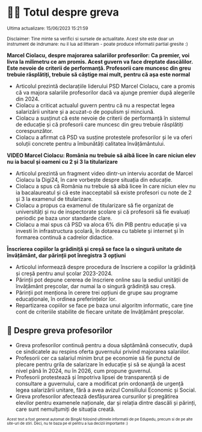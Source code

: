 # 👩‍🏫 Totul despre greva
<sub>Ultima actualizare: 15/06/2023 15:21:59</sub>

<sub>Disclaimer: Tine minte sa verifici si sursele de actualitate. Acest site este doar un instrument de indrumare: nu il lua ad litteram - poate produce informatii partial gresite :)</sub>

**Marcel Ciolacu, despre majorarea salariilor profesorilor: Ca premier, voi livra la milimetru ce am promis. Acest guvern va face dreptate dascălilor. Este nevoie de criterii de performanță. Profesorii care muncesc din greu trebuie răsplătiți, trebuie să câștige mai mult, pentru că așa este normal**

- Articolul prezintă declarațiile liderului PSD Marcel Ciolacu, care a promis că va majora salariile profesorilor dacă va ajunge premier după alegerile din 2024.
- Ciolacu a criticat actualul guvern pentru că nu a respectat legea salarizării unitare și a acuzat-o de populism și minciună.
- Ciolacu a susținut că este nevoie de criterii de performanță în sistemul de educație și că profesorii care muncesc din greu trebuie răsplătiți corespunzător.
- Ciolacu a afirmat că PSD va susține protestele profesorilor și le va oferi soluții concrete pentru a îmbunătăți calitatea învățământului.

**VIDEO Marcel Ciolacu: România nu trebuie să aibă licee în care niciun elev nu ia bacul și oameni cu 2 și 3 la titularizare**

- Articolul prezintă un fragment video dintr-un interviu acordat de Marcel Ciolacu la Digi24, în care vorbește despre situația din educație.
- Ciolacu a spus că România nu trebuie să aibă licee în care niciun elev nu ia bacalaureatul și că este inacceptabil să existe profesori cu note de 2 și 3 la examenul de titularizare.
- Ciolacu a propus ca examenul de titularizare să fie organizat de universități și nu de inspectorate școlare și că profesorii să fie evaluați periodic pe baza unor standarde clare.
- Ciolacu a mai spus că PSD va aloca 6% din PIB pentru educație și va investi în infrastructura școlară, în dotarea cu tablete și internet și în formarea continuă a cadrelor didactice.

**Înscrierea copiilor la grădiniță și creșă se face la o singură unitate de învățământ, dar părinții pot înregistra 3 opțiuni**

- Articolul informează despre procedura de înscriere a copiilor la grădiniță și creșă pentru anul școlar 2023-2024.
- Părinții pot depune cererea de înscriere online sau la sediul unității de învățământ preșcolar, dar numai la o singură grădiniță sau creșă.
- Părinții pot menționa în cerere trei opțiuni de grupe sau programe educaționale, în ordinea preferințelor lor.
- Repartizarea copiilor se face pe baza unui algoritm informatic, care ține cont de criteriile stabilite de fiecare unitate de învățământ preșcolar.

## 🏫 Despre greva profesorilor

- Greva profesorilor continuă pentru a doua săptămână consecutiv, după ce sindicatele au respins oferta guvernului privind majorarea salariilor.
- Profesorii cer ca salariul minim brut pe economie să fie punctul de plecare pentru grila de salarizare în educație și să se ajungă la acest nivel până în 2024, nu în 2026, cum propune guvernul.
- Profesorii protestează și împotriva lipsei de transparență și de consultare a guvernului, care a modificat prin ordonanță de urgență legea salarizării unitare, fără a avea avizul Consiliului Economic și Social.
- Greva profesorilor afectează desfășurarea cursurilor și pregătirea elevilor pentru examenele naționale, dar și relația dintre dascăli și părinți, care sunt nemulțumiți de situația creată.


<sub><sub>Acest text a fost generat automat de BingAI folosind ultimele informatii de pe Edupedu, precum si de pe alte site-uri de stiri. Deci, nu te baza pe el pentru a lua decizii importante :)</sub></sub>